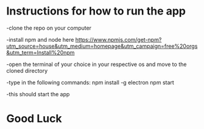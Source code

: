 # Instructions for how to run the app

-clone the repo on your computer

-install npm and node here https://www.npmjs.com/get-npm?utm_source=house&utm_medium=homepage&utm_campaign=free%20orgs&utm_term=Install%20npm

-open the terminal of your choice in your respective os and move to the cloned directory

-type in the following commands:
  npm install -g electron
  npm start
  
-this should start the app

# Good Luck
